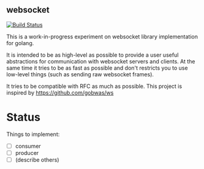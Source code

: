 websocket
---------

[![Build Status](https://travis-ci.org/cryptounicorns/websocket.svg?branch=master)](https://travis-ci.org/cryptounicorns/websocket)

This is a work-in-progress experiment on websocket library implementation for golang.

It is intended to be as high-level as possible to provide a user useful abstractions
for communication with websocket servers and clients. At the same time it tries to be
as fast as possible and don't restricts you to use low-level things
(such as sending raw websocket frames).

It tries to be compatible with RFC as much as possible.
This project is inspired by https://github.com/gobwas/ws

# Status

Things to implement:

- [ ] consumer
- [ ] producer
- [ ] (describe others)
